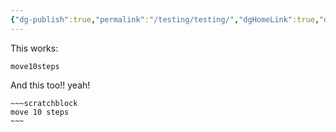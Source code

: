 ```yaml
---
{"dg-publish":true,"permalink":"/testing/testing/","dgHomeLink":true,"dgPassFrontmatter":false}
---
```



This works:

```scratchblock
move10steps
```

And this too!! yeah!

```ad-scratch
~~~scratchblock
move 10 steps
~~~
```
